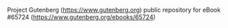 Project Gutenberg (https://www.gutenberg.org) public repository for
eBook #65724 (https://www.gutenberg.org/ebooks/65724)
